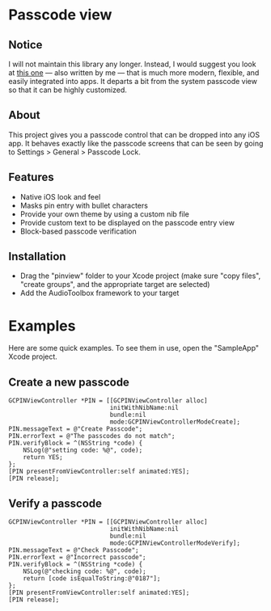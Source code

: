 # Passcode view

## Notice

I will not maintain this library any longer. Instead, I would suggest you look at [this one](https://github.com/project-imas/app-password) &mdash; also written by me &mdash; that is much more modern, flexible, and easily integrated into apps. It departs a bit from the system passcode view so that it can be highly customized.

## About

This project gives you a passcode control that can be dropped into any iOS app. It behaves exactly like the passcode screens that can be seen by going to Settings > General > Passcode Lock.

## Features

- Native iOS look and feel
- Masks pin entry with bullet characters
- Provide your own theme by using a custom nib file
- Provide custom text to be displayed on the passcode entry view
- Block-based passcode verification

## Installation

- Drag the "pinview" folder to your Xcode project (make sure "copy files", "create groups", and the appropriate target are selected)
- Add the AudioToolbox framework to your target

# Examples

Here are some quick examples. To see them in use, open the "SampleApp" Xcode project.

## Create a new passcode

````objc
GCPINViewController *PIN = [[GCPINViewController alloc]
                            initWithNibName:nil
                            bundle:nil
                            mode:GCPINViewControllerModeCreate];
PIN.messageText = @"Create Passcode";
PIN.errorText = @"The passcodes do not match";
PIN.verifyBlock = ^(NSString *code) {
    NSLog(@"setting code: %@", code);
    return YES;
};
[PIN presentFromViewController:self animated:YES];
[PIN release];
````

## Verify a passcode

````objc
GCPINViewController *PIN = [[GCPINViewController alloc]
                            initWithNibName:nil
                            bundle:nil
                            mode:GCPINViewControllerModeVerify];
PIN.messageText = @"Check Passcode";
PIN.errorText = @"Incorrect passcode";
PIN.verifyBlock = ^(NSString *code) {
    NSLog(@"checking code: %@", code);
    return [code isEqualToString:@"0187"];
};
[PIN presentFromViewController:self animated:YES];
[PIN release];
````
